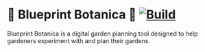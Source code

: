 # 🌼 Blueprint Botanica 🌼 [![Build](https://github.com/cmmartin14/Blueprint-Botanica/actions/workflows/main.yml/badge.svg)](https://github.com/cmmartin14/Blueprint-Botanica/actions/workflows/main.yml)

Blueprint Botanica is a digital garden planning tool designed to help gardeners experiment with and plan their gardens.
